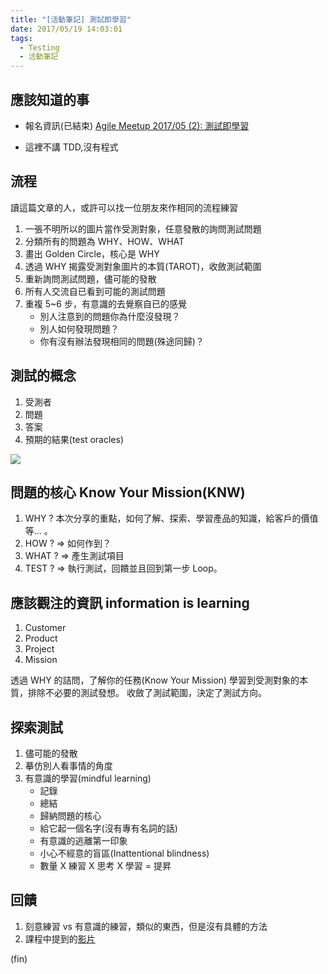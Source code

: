 ```yaml
---
title: "[活動筆記] 測試即學習"
date: 2017/05/19 14:03:01
tags:
  - Testing
  - 活動筆記
---
```


## 應該知道的事

- 報名資訊(已結束)
  [Agile Meetup 2017/05 (2): 測試即學習](http://www.accupass.com/go/testingislearning)

- 這裡不講 TDD,沒有程式

## 流程

讀這篇文章的人，或許可以找一位朋友來作相同的流程練習

1. 一張不明所以的圖片當作受測對象，任意發散的詢問測試問題
2. 分類所有的問題為 WHY、HOW、WHAT
3. 畫出 Golden Circle，核心是 WHY
4. 透過 WHY 揭露受測對象圖片的本質(TAROT)，收斂測試範圍
5. 重新詢問測試問題，儘可能的發散
6. 所有人交流自已看到可能的測試問題
7. 重複 5~6 步，有意識的去覺察自已的感覺
   - 別人注意到的問題你為什麼沒發現？
   - 別人如何發現問題？
   - 你有沒有辦法發現相同的問題(殊途同歸)？

## 測試的概念

1. 受測者
2. 問題
3. 答案
4. 預期的結果(test oracles)

![](https://i.imgur.com/Qy8F4Vw.png)

## 問題的核心 Know Your Mission(KNW)

1. WHY ?
   本次分享的重點，如何了解、探索、學習產品的知識，給客戶的價值等… 。
2. HOW ? => 如何作到？
3. WHAT ? => 產生測試項目
4. TEST ? => 執行測試，回饋並且回到第一步 Loop。

## 應該觀注的資訊 information is learning

1. Customer
2. Product
3. Project
4. Mission

透過 WHY 的詰問，了解你的任務(Know Your Mission)
學習到受測對象的本質，排除不必要的測試發想。
收斂了測試範圍，決定了測試方向。

## 探索測試

1. 儘可能的發散
2. 摹仿別人看事情的角度
3. 有意識的學習(mindful learning)
   - 記錄
   - 總結
   - 歸納問題的核心
   - 給它起一個名字(沒有專有名詞的話)
   - 有意識的逃離第一印象
   - 小心不經意的盲區(Inattentional blindness)
   - 數量 X 練習 X 思考 X 學習 = 提昇

## 回饋

1. 刻意練習 vs 有意識的練習，類似的東西，但是沒有具體的方法
2. 課程中提到的[影片](https://www.ted.com/talks/simon_sinek_how_great_leaders_inspire_action?language=zh-tw)

(fin)
